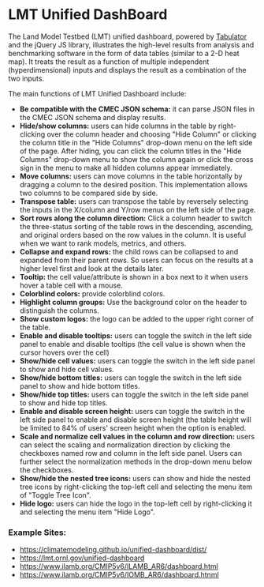 LMT Unified DashBoard
=====================

The Land Model Testbed (LMT) unified dashboard, powered by [Tabulator](https://github.com/olifolkerd/tabulator) and the jQuery JS library, illustrates the high-level results from analysis and benchmarking software in the form of data tables (similar to a 2-D heat map). It treats the result as a function of multiple independent (hyperdimensional) inputs and displays the result as a combination of the two inputs.

The main functions of LMT Unified Dashboard include:

- **Be compatible with the CMEC JSON schema:** it can parse JSON files in the CMEC JSON schema and display results.
- **Hide/show columns:** users can hide columns in the table by right-clicking over the column header and choosing "Hide Column" or clicking the column title in the "Hide Columns" drop-down menu on the left side of the page.  After hiding, you can click the column titles in the "Hide Columns" drop-down menu to show the column again or click the cross sign in the menu to make all hidden columns appear immediately.
- **Move columns:** users can move columns in the table horizontally by dragging a column to the desired position. This implementation allows two columns to be compared side by side.
- **Transpose table:** users can transpose the table by reversely selecting the inputs in the X/column and Y/row menus on the left side of the page.
- **Sort rows along the column direction:** Click a column header to switch the three-status sorting of the table rows in the descending, ascending, and original orders based on the row values in the column. It is useful when we want to rank models, metrics, and others.
- **Collapse and expand rows:** the child rows can be collapsed to and expanded from their parent rows. So users can focus on the results at a higher level first and look at the details later.
- **Tooltip:** the cell value/attribute is shown in a  box next to it when users hover a table cell with a mouse.
- **Colorblind colors:** provide colorblind colors.
- **Highlight column groups:** Use the background color on the header to distinguish the columns.
- **Show custom logos:** the logo can be added to the upper right corner of the table.
- **Enable and disable tooltips:** users can toggle the switch in the left side panel to enable and disable tooltips (the cell value is shown when the cursor hovers over the cell)
- **Show/hide cell values:** users can toggle the switch in the left side panel to show and hide cell values.
- **Show/hide bottom titles:** users can toggle the switch in the left side panel to show and hide bottom titles.
- **Show/hide top titles:** users can toggle the switch in the left side panel to show and hide top titles.
- **Enable and disable screen height:** users can toggle the switch in the left side panel to enable and disable screen height (the table height will be limited to 84% of users' screen height when the option is enabled.
- **Scale and normalize cell values in the column and row direction:** users can select the scaling and normalization direction by clicking the checkboxes named row and column in the left side panel.  Users can further select the normalization methods in the drop-down menu below the checkboxes.
- **Show/hide the nested tree icons:** users can show and hide the nested tree icons by right-clicking the top-left cell and selecting the menu item of "Toggle Tree Icon".
- **Hide logo:** users can hide the logo in the top-left cell by right-clicking it and selecting the menu item "Hide Logo".


### Example Sites:
- https://climatemodeling.github.io/unified-dashboard/dist/
- https://lmt.ornl.gov/unified-dashboard
- https://www.ilamb.org/CMIP5v6/ILAMB_AR6/dashboard.html
- https://www.ilamb.org/CMIP5v6/IOMB_AR6/dashboard.htnml
